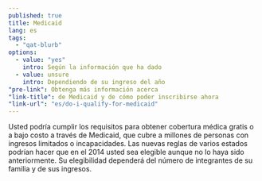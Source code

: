 ```yaml
---
published: true
title: Medicaid
lang: es
tags: 
  - "qat-blurb"
options: 
  - value: "yes"
    intro: Según la información que ha dado
  - value: unsure
    intro: Dependiendo de su ingreso del año
"pre-link": Obtenga más información acerca
"link-title": de Medicaid y de cómo poder inscribirse ahora
"link-url": "es/do-i-qualify-for-medicaid"
---
```


Usted podría cumplir los requisitos para obtener cobertura médica gratis o a bajo costo a través de Medicaid, que cubre a millones de personas con ingresos limitados o incapacidades. Las nuevas reglas de varios estados podrían hacer que en el 2014 usted sea elegible aunque no lo haya sido anteriormente. Su elegibilidad dependerá del número de integrantes de su familia y de sus ingresos.
